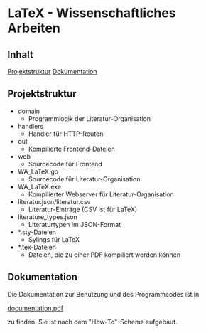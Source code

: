 # LaTeX - Wissenschaftliches Arbeiten

## Inhalt

[Projektstruktur](#structure)
[Dokumentation](#documentation)

## Projektstruktur
<a name="structure" />

* domain
  * Programmlogik der Literatur-Organisation
* handlers
  * Handler für HTTP-Routen
* out
  * Kompilierte Frontend-Dateien
* web
  * Sourcecode für Frontend
* WA_LaTeX.go
  * Sourcecode für Literatur-Organisation
* WA_LaTeX.exe
  * Kompilierter Webserver für Literatur-Organisation
* literatur.json/literatur.csv
  * Literatur-Einträge (CSV ist für LaTeX)
* literature_types.json
  * Literaturtypen im JSON-Format
* *.sty-Dateien
  * Sylings für LaTeX
* *.tex-Dateien
  * Dateien, die zu einer PDF kompiliert werden können

## Dokumentation
<a name="documentation" />
Die Dokumentation zur Benutzung und des Programmcodes ist in 


[documentation.pdf](projects/documentation/documentation.pdf)

zu finden. Sie ist nach dem "How-To"-Schema aufgebaut.
